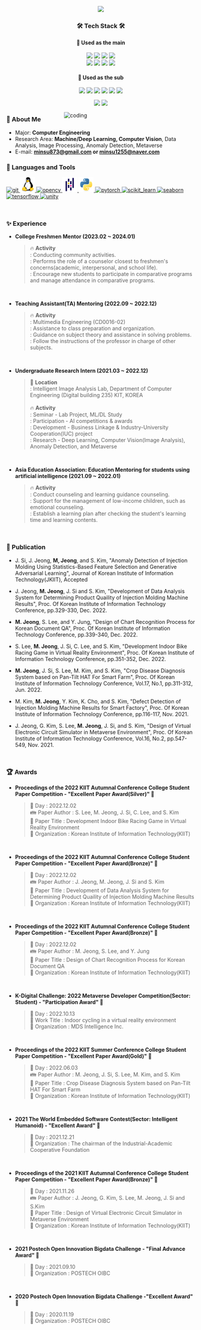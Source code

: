 <!-- Header -->
<p align="center"><img src="https://capsule-render.vercel.app/api?type=waving&color=0:B993D6,100:8CA6DB&height=200&section=header&text=Hi👋,%20I'm%20Minsu%20Jeong&fontSize=60&animation=fadeIn&fontAlignY=38&desc=Welcome!%20MSJ's%20Github&descAlignY=62&descAlign=75"/></a></p>

<!-- Badges -->
<h3 align="center">🛠 Tech Stack 🛠</h3>
  <h4 align="center">📕 Used as the main</h4>
  <p align="center">
    <img src="https://img.shields.io/badge/Python-3766AB?style=flat-square&logo=Python&logoColor=white"/></a>
    <img src="https://img.shields.io/badge/Jupyter-F37626?style=flat-square&logo=Jupyter&logoColor=white"/></a>
    <img src="https://img.shields.io/badge/Numpy-013243?style=flat-square&logo=Numpy&logoColor=white"/></a>
    <img src="https://img.shields.io/badge/Pandas-150458?style=flat-square&logo=Pandas&logoColor=white"/></a>
    <br/>
    <img src="https://img.shields.io/badge/Scikit%20Learn-F7931E?style=flat-square&logo=Scikit-learn&logoColor=white"/></a>
    <img src="https://img.shields.io/badge/Tensorflow-FF6F00?style=flat-square&logo=Tensorflow&logoColor=white"/></a>
    <img src="https://img.shields.io/badge/PyTorch-EE4C2C?style=flat&logo=PyTorch&logoColor=white"/></a>
    <img src="https://img.shields.io/badge/Keras-D00000?style=flat&logo=Keras&logoColor=white"/></a>
  </p>
  
  <h4 align="center">📘 Used as the sub</h4>
  <p align="center">
    <img src="https://img.shields.io/badge/C-A8B9CC?style=flat-square&logo=C&logoColor=white"/></a>
    <img src="https://img.shields.io/badge/C++-1C509C?style=flat-square&logo=C%2B%2B&&logoColor=white"/></a>
    <img src="https://img.shields.io/badge/C%23-%23239120.svg?style=flat-square&logo=c-sharp&logoColor=white"/>
    <img src="https://img.shields.io/badge/Java-007396?style=flat-square&logo=java&logoColor=white">
    <img src="https://img.shields.io/badge/Unity-%23000000.svg?style=flat-square&logo=unity&logoColor=white"/>
    <img src="https://img.shields.io/badge/Linux-FCC624?style=flat-square&logo=Linux&logoColor=white"/>
  </p>

<!-- Most Used Languages & Github Stats -->
<p align="center">
  <img src="https://github-readme-stats.vercel.app/api?username=min-su-jeong&show_icons=true&locale=en"/>
  <img src="https://github-readme-stats.vercel.app/api/top-langs?username=min-su-jeong&show_icons=true&locale=en&layout=compact"/>
</p>


<!-- GIF Image -->
<img align="right" alt="coding" width="350" src="https://camo.githubusercontent.com/c1dcb74cc1c1835b1d716f5051499a2814c683c806b15f04b0eba492863703e9/68747470733a2f2f63646e2e6472696262626c652e636f6d2f75736572732f3733303730332f73637265656e73686f74732f363538313234332f6176656e746f2e676966"/>

<!-- About Me -->
### 📝 About Me
- Major: **Computer Engineering**
- Research Area: **Machine/Deep Learning, Computer Vision**, Data Analysis, Image Processing, Anomaly Detection, Metaverse
- E-mail: **minsu873@gmail.com or minsu1255@naver.com**

<!-- Languages and Tools -->
### 🧩 Languages and Tools
<p align="left"> <a href="https://git-scm.com/" target="_blank" rel="noreferrer"> <img src="https://www.vectorlogo.zone/logos/git-scm/git-scm-icon.svg" alt="git" width="40" height="40"/> </a> <a href="https://www.linux.org/" target="_blank" rel="noreferrer"> <img src="https://raw.githubusercontent.com/devicons/devicon/master/icons/linux/linux-original.svg" alt="linux" width="40" height="40"/> </a> <a href="https://opencv.org/" target="_blank" rel="noreferrer"> <img src="https://www.vectorlogo.zone/logos/opencv/opencv-icon.svg" alt="opencv" width="40" height="40"/> </a> <a href="https://pandas.pydata.org/" target="_blank" rel="noreferrer"> <img src="https://raw.githubusercontent.com/devicons/devicon/2ae2a900d2f041da66e950e4d48052658d850630/icons/pandas/pandas-original.svg" alt="pandas" width="40" height="40"/> </a> <a href="https://www.python.org" target="_blank" rel="noreferrer"> <img src="https://raw.githubusercontent.com/devicons/devicon/master/icons/python/python-original.svg" alt="python" width="40" height="40"/> </a> <a href="https://pytorch.org/" target="_blank" rel="noreferrer"> <img src="https://www.vectorlogo.zone/logos/pytorch/pytorch-icon.svg" alt="pytorch" width="40" height="40"/> </a> <a href="https://scikit-learn.org/" target="_blank" rel="noreferrer"> <img src="https://upload.wikimedia.org/wikipedia/commons/0/05/Scikit_learn_logo_small.svg" alt="scikit_learn" width="40" height="40"/> </a> <a href="https://seaborn.pydata.org/" target="_blank" rel="noreferrer"> <img src="https://seaborn.pydata.org/_images/logo-mark-lightbg.svg" alt="seaborn" width="40" height="40"/> </a> <a href="https://www.tensorflow.org" target="_blank" rel="noreferrer"> <img src="https://www.vectorlogo.zone/logos/tensorflow/tensorflow-icon.svg" alt="tensorflow" width="40" height="40"/> </a> <a href="https://unity.com/" target="_blank" rel="noreferrer"> <img src="https://www.vectorlogo.zone/logos/unity3d/unity3d-icon.svg" alt="unity" width="40" height="40"/> </a></p>

<br/>

### ✨ Experience
- **College Freshmen Mentor (2023.02 ~ 2024.01)**
  > 🔥 **Activity**  
  > : Conducting community activities.  
  > : Performs the role of a counselor closest to freshmen's concerns(academic, interpersonal, and school life).  
  > : Encourage new students to participate in comparative programs and manage attendance in comparative programs.

<br/>

- **Teaching Assistant(TA) Mentoring (2022.09 ~ 2022.12)**
  > 🔥 **Activity**  
  > : Multimedia Engineering (CD0016-02)  
  > : Assistance to class preparation and organization.  
  > : Guidance on subject theory and assistance in solving problems.  
  > : Follow the instructions of the professor in charge of other subjects.

<br/>

- **Undergraduate Research Intern (2021.03 ~ 2022.12)** 
  > 🚩 **Location**   
  > : Intelligent Image Analysis Lab, Department of Computer Engineering (Digital building 235) KIT, KOREA<br/>  
  > 🔥 **Activity**  
  > : Seminar - Lab Project, ML/DL Study  
  > : Participation - AI competitions & awards  
  > : Development - Business Linkage & Industry-University Cooperation(IUC) project  
  > : Research - Deep Learning, Computer Vision(Image Analysis), Anomaly Detection, and Metaverse  

<br/>

- **Asia Education Association: Education Mentoring for students using artificial intelligence (2021.09 ~ 2022.01)**
  > 🔥 **Activity**  
  > : Conduct counseling and learning guidance counseling.  
  > : Support for the management of low-income children, such as emotional counseling.  
  > : Establish a learning plan after checking the student's learning time and learning contents.

<br/>

### 📖 Publication
- J. Si, J. Jeong, **M, Jeong**, and S. Kim, "Anomaly Detection of Injection Molding Using Statistics-Based Feature Selection and Generative Adversarial Learning", Journal of Korean Institute of Information Technology(JKIIT), Accepted

- J. Jeong, **M. Jeong**, J. Si and S. Kim, "Development of Data Analysis System for Determining Product Quaility of Injection Molding Machine Results", Proc. Of Korean Institute of Information Technology Conference, pp.329-330, Dec. 2022.

- **M. Jeong**, S. Lee, and Y. Jung, "Design of Chart Recognition Process for Korean Document QA", Proc. Of Korean Institute of Information Technology Conference, pp.339-340, Dec. 2022.

- S. Lee, **M. Jeong**, J. Si, C. Lee, and S. Kim, "Development Indoor Bike Racing Game in Virtual Reality Environment", Proc. Of Korean Institute of Information Technology Conference, pp.351-352, Dec. 2022.

- **M. Jeong**, J. Si, S. Lee, M. Kim, and S. Kim, "Crop Disease Diagnosis System based on Pan-Tilt HAT For Smart Farm", Proc. Of Korean Institute of Information Technology Conference, Vol.17, No.1, pp.311-312, Jun. 2022.

- M. Kim, **M. Jeong**, Y. Kim, K. Cho, and S. Kim, "Defect Detection of Injection Molding Machine Results for Smart Factory", Proc. Of Korean Institute of Information Technology Conference, pp.116-117, Nov. 2021.

- J. Jeong, G. Kim, S. Lee, **M. Jeong**, J. Si, and S. Kim, "Design of Virtual Electronic Circuit Simulator in Metaverse Environment", Proc. Of Korean Institute of Information Technology Conference, Vol.16, No.2, pp.547-549, Nov. 2021.

<br/>

### 🏆 Awards
- **Proceedings of the 2022 KIIT Autumnal Conference College Student Paper Competition - "Excellent Paper Award(Silver)" 🥈**
  > 📅 Day : 2022.12.02  
  > 👪 Paper Author : S. Lee, M. Jeong, J. Si, C. Lee, and S. Kim  
  > 🔖 Paper Title : Development Indoor Bike Racing Game in Virtual Reality Environment  
  > 🏢 Organization : Korean Institute of Information Technology(KIIT)

<br/>

- **Proceedings of the 2022 KIIT Autumnal Conference College Student Paper Competition - "Excellent Paper Award(Bronze)" 🥉**
  > 📅 Day : 2022.12.02   
  > 👪 Paper Author : J. Jeong, M. Jeong, J. Si and S. Kim  
  > 🔖 Paper Title : Development of Data Analysis System for Determining Product Quaility of Injection Molding Machine Results   
  > 🏢 Organization : Korean Institute of Information Technology(KIIT)

<br/>

- **Proceedings of the 2022 KIIT Autumnal Conference College Student Paper Competition - "Excellent Paper Award(Bronze)" 🥉**
  > 📅 Day : 2022.12.02   
  > 👪 Paper Author : M. Jeong, S. Lee, and Y. Jung  
  > 🔖 Paper Title : Design of Chart Recognition Process for Korean Document QA  
  > 🏢 Organization : Korean Institute of Information Technology(KIIT)

<br/>

- **K-Digital Challenge: 2022 Metaverse Developer Competition(Sector: Student) - "Participation Award" 🏅**
  > 📅 Day : 2022.10.13  
  > 🔖 Work Title : Indoor cycling in a virtual reality environment  
  > 🏢 Organization : MDS Intelligence Inc.

<br/>

- **Proceedings of the 2022 KIIT Summer Conference College Student Paper Competition - "Excellent Paper Award(Gold)" 🥇**
  > 📅 Day : 2022.06.03   
  > 👪 Paper Author : M. Jeong, J. Si, S. Lee, M. Kim, and S. Kim  
  > 🔖 Paper Title : Crop Disease Diagnosis System based on Pan-Tilt HAT For Smart Farm  
  > 🏢 Organization : Korean Institute of Information Technology(KIIT)

<br/>

- **2021 The World Embedded Software Contest(Sector: Intelligent Humanoid) - "Excellent Award" 🥈**
  > 📅 Day : 2021.12.21  
  > 🏢 Organization : The chairman of the Industrial-Academic Cooperative Foundation

<br/> 

- **Proceedings of the 2021 KIIT Autumnal Conference College Student Paper Competition - "Excellent Paper Award(Bronze)" 🥉**
  > 📅 Day : 2021.11.26   
  > 👪 Paper Author : J. Jeong, G. Kim, S. Lee, M. Jeong, J. Si and S.Kim  
  > 🔖 Paper Title : Design of Virtual Electronic Circuit Simulator in Metaverse Environment  
  > 🏢 Organization : Korean Institute of Information Technology(KIIT)

<br/>

- **2021 Postech Open Innovation Bigdata Challenge - "Final Advance Award" 🏅**
  > 📅 Day : 2021.09.10  
  > 🏢 Organization : POSTECH OIBC

<br/>

- **2020 Postech Open Innovation Bigdata Challenge -"Excellent Award" 🥈**
  > 📅 Day : 2020.11.19  
  > 🏢 Organization : POSTECH OIBC
